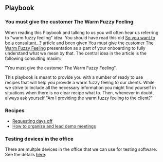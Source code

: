 ## Playbook

### You must give the customer The Warm Fuzzy Feeling

When reading this Playbook and talking to us you will often hear us referring to "warm fuzzy feeling" idea. You should have read this old [So you want to be a consultant...?](http://www.unixwiz.net/techtips/be-consultant.html) article and been given [You must give the customer The Warm Fuzzy Feeling](https://docs.google.com/presentation/d/1ZgmWL8z5r3vQ8G0LZIT87Xz9YlJb9Yx2I0YJTr-rzgE/edit?usp=sharing) presentation as a part of your onboarding to fully understand what we mean by that. The central idea in the article is the following consulting maxim:

"You must give the customer The Warm Fuzzy Feeling". 

This playbook is meant to provide you with a number of ready to use recipes that will help you provide a warm fuzzy feelng to our clients. While we strive to include all the necessary information you might find yourself in situations when there is no clear recipe what to. Then, whenever in doubt, always ask yourself "Am I providing the warm fuzzy feeling to the client?"

### Recipes

- [Requesting days off](/days-off.md)
- [How to organize and lead demo meetings](/demo-meetings.md)

### Testing devices in the office

There are multple devices in the office that we can use for testing software. See the details [here](testing-devices.md).
